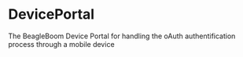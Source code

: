 # DevicePortal
The BeagleBoom Device Portal for handling the oAuth authentification process through a mobile device
